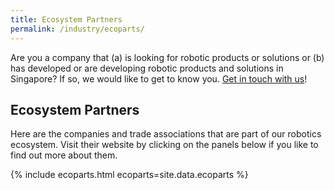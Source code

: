 ```yaml
---
title: Ecosystem Partners
permalink: /industry/ecoparts/
---
```

Are you a company that (a) is looking for robotic products or solutions or (b) has developed or are developing robotic products and solutions in Singapore? If so, we would like to get to know you. [Get in touch with us](/contact-us/)!

## Ecosystem Partners

Here are the companies and trade associations that are part of our robotics ecosystem. Visit their website by clicking on the panels below if you like to find out more about them.

{% include ecoparts.html ecoparts=site.data.ecoparts %}